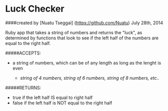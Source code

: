 Luck Checker
==================

####created by [Nuatu Tseggai] (https://github.com/Nuatu) July 28th, 2014

Ruby app that takes a string of numbers and returns the "luck", as determined by functions that look to see if the left half of the numbers are equal to the right half.

#####ACCEPTS:

* a string of numbers, which can be of any length as long as the lenght is even

	* _string of 4 numbers, string of 6 numbers, string of 8 numbers, etc.._

#####RETURNS:

* true if the left half IS equal to right half
* false if the left half is NOT equal to the right half 